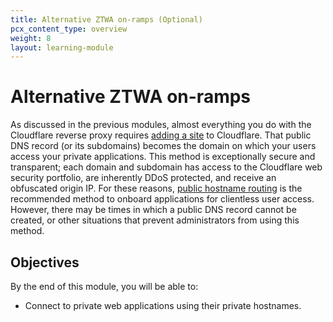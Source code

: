 ```yaml
---
title: Alternative ZTWA on-ramps (Optional)
pcx_content_type: overview
weight: 8
layout: learning-module
---
```


# Alternative ZTWA on-ramps



As discussed in the previous modules, almost everything you do with the Cloudflare reverse proxy requires [adding a site](/learning-paths/zero-trust-web-access/initial-setup/add-site/) to Cloudflare. That public DNS record (or its subdomains) becomes the domain on which your users access your private applications. This method is exceptionally secure and transparent; each domain and subdomain has access to the Cloudflare web security portfolio, are inherently DDoS protected, and receive an obfuscated origin IP. For these reasons, [public hostname routing](/learning-paths/zero-trust-web-access/connect-private-applications/) is the recommended method to onboard applications for clientless user access.  However, there may be times in which a public DNS record cannot be created, or other situations that prevent administrators from using this method.

## Objectives

By the end of this module, you will be able to:

- Connect to private web applications using their private hostnames.
